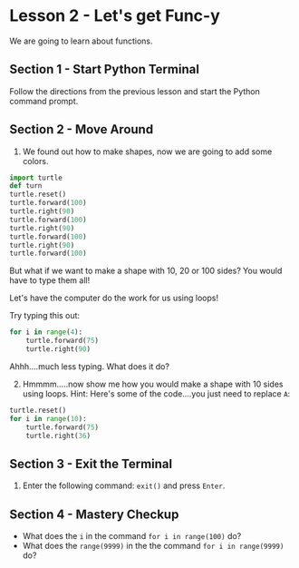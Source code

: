 # Lesson 2 - Let's get Func-y
We are going to learn about functions.

## Section 1 - Start Python Terminal
Follow the directions from the previous lesson and start the Python command prompt.

## Section 2 - Move Around
1. We found out how to make shapes, now we are going to add some colors.
```python
import turtle
def turn
turtle.reset()
turtle.forward(100)
turtle.right(90)
turtle.forward(100)
turtle.right(90)
turtle.forward(100)
turtle.right(90)
turtle.forward(100)
```

But what if we want to make a shape with 10, 20 or 100 sides?  You would have to type them all! 

Let's have the computer do the work for us using loops!

Try typing this out:
```python
for i in range(4):
    turtle.forward(75)
    turtle.right(90)
```

Ahhh....much less typing.  What does it do?

2. Hmmmm.....now show me how you would make a shape with 10 sides using loops.  Hint: Here's some of the code....you just need to replace `A`:
```python
turtle.reset()
for i in range(10):
    turtle.forward(75)
    turtle.right(36)
```

## Section 3 - Exit the Terminal
1. Enter the following command: `exit()` and press `Enter`.

## Section 4 - Mastery Checkup
- What does the `i` in the command `for i in range(100)` do?
- What does the `range(9999)` in the the command `for i in range(9999)` do?
